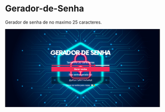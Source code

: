 # Gerador-de-Senha
 Gerador de senha de no maximo 25 caracteres.

 <img alt="Gerador-senha" src="./assets/Gerador de senha.png"></img>
